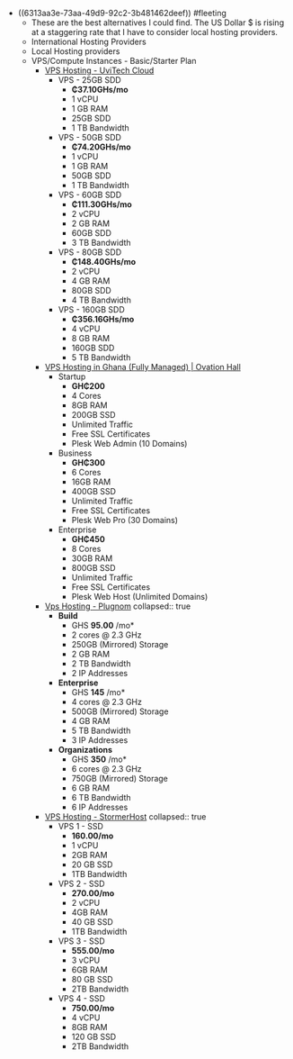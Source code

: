 - ((6313aa3e-73aa-49d9-92c2-3b481462deef)) #fleeting
	- These are the best alternatives I could find. The US Dollar $ is rising at a staggering rate that I have to consider local hosting providers.
	- International Hosting Providers
	- Local Hosting providers
	- VPS/Compute Instances - Basic/Starter Plan
		- [VPS Hosting - UviTech Cloud](https://uvitechcloud.com/vps-hosting/)
			- VPS - 25GB SDD
				- **₵37.10GHs/mo**
				- 1 vCPU
				- 1 GB RAM
				- 25GB SDD
				- 1 TB Bandwidth
			- VPS - 50GB SDD
				- **₵74.20GHs/mo**
				- 1 vCPU
				- 1 GB RAM
				- 50GB SDD
				- 1 TB Bandwidth
			- VPS - 60GB SDD
				- **₵111.30GHs/mo**
				- 2 vCPU
				- 2 GB RAM
				- 60GB SDD
				- 3 TB Bandwidth
			- VPS - 80GB SDD
				- **₵148.40GHs/mo**
				- 2 vCPU
				- 4 GB RAM
				- 80GB SDD
				- 4 TB Bandwidth
			- VPS - 160GB SDD
				- **₵356.16GHs/mo**
				- 4 vCPU
				- 8 GB RAM
				- 160GB SDD
				- 5 TB Bandwidth
		- [VPS Hosting in Ghana (Fully Managed) | Ovation Hall](https://gh.ovationhall.com/vps-hosting/)
			- Startup
				- **GH₵200**
				- 4 Cores
				- 8GB RAM
				- 200GB SSD
				- Unlimited Traffic
				- Free SSL Certificates
				- Plesk Web Admin (10 Domains)
			- Business
				- **GH₵300**
				- 6 Cores
				- 16GB RAM
				- 400GB SSD
				- Unlimited Traffic
				- Free SSL Certificates
				- Plesk Web Pro (30 Domains)
			- Enterprise
				- **GH₵450**
				- 8 Cores
				- 30GB RAM
				- 800GB SSD
				- Unlimited Traffic
				- Free SSL Certificates
				- Plesk Web Host (Unlimited Domains)
		- [Vps Hosting - Plugnom](https://plugnom.com/vps-hosting/)
		  collapsed:: true
			- **Build**
				- GHS **95.00** /mo*
				- 2 cores @ 2.3 GHz
				- 250GB (Mirrored) Storage
				- 2 GB RAM
				- 2 TB Bandwidth
				- 2 IP Addresses
			- **Enterprise**
				- GHS **145** /mo*
				- 4 cores @ 2.3 GHz
				- 500GB (Mirrored) Storage
				- 4 GB RAM
				- 5 TB Bandwidth
				- 3 IP Addresses
			- **Organizations**
				- GHS **350** /mo*
				- 6 cores @ 2.3 GHz
				- 750GB (Mirrored) Storage
				- 6 GB RAM
				- 6 TB Bandwidth
				- 6 IP Addresses
		- [VPS Hosting - StormerHost](https://stormerhost.com/vps-hosting/#1548916400079-7ee607db-9b650099-4b7d)
		  collapsed:: true
			- VPS 1 - SSD
				- **160.00/mo**
				- 1 vCPU
				- 2GB RAM
				- 20 GB SSD
				- 1TB Bandwidth
			- VPS 2 - SSD
				- **270.00/mo**
				- 2 vCPU
				- 4GB RAM
				- 40 GB SSD
				- 1TB Bandwidth
			- VPS 3 - SSD
				- **555.00/mo**
				- 3 vCPU
				- 6GB RAM
				- 80 GB SSD
				- 2TB Bandwidth
			- VPS 4 - SSD
				- **750.00/mo**
				- 4 vCPU
				- 8GB RAM
				- 120 GB SSD
				- 2TB Bandwidth